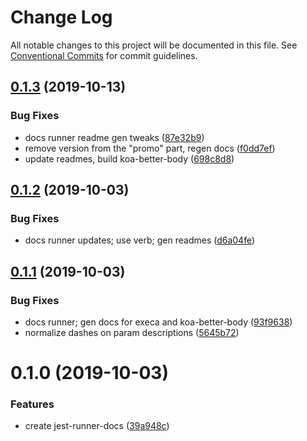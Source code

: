 # Change Log

All notable changes to this project will be documented in this file.
See [Conventional Commits](https://conventionalcommits.org) for commit guidelines.

## [0.1.3](https://github.com/tunnckoCore/opensource/tree/master/packages/jest-runner-docs/compare/jest-runner-docs@0.1.2...jest-runner-docs@0.1.3) (2019-10-13)


### Bug Fixes

* docs runner readme gen tweaks ([87e32b9](https://github.com/tunnckoCore/opensource/tree/master/packages/jest-runner-docs/commit/87e32b9))
* remove version from the "promo" part, regen docs ([f0dd7ef](https://github.com/tunnckoCore/opensource/tree/master/packages/jest-runner-docs/commit/f0dd7ef))
* update readmes, build koa-better-body ([698c8d8](https://github.com/tunnckoCore/opensource/tree/master/packages/jest-runner-docs/commit/698c8d8))





## [0.1.2](https://github.com/tunnckoCore/opensource/tree/master/packages/jest-runner-docs/compare/jest-runner-docs@0.1.1...jest-runner-docs@0.1.2) (2019-10-03)


### Bug Fixes

* docs runner updates; use verb; gen readmes ([d6a04fe](https://github.com/tunnckoCore/opensource/tree/master/packages/jest-runner-docs/commit/d6a04fe))





## [0.1.1](https://github.com/tunnckoCore/opensource/tree/master/packages/jest-runner-docs/compare/jest-runner-docs@0.1.0...jest-runner-docs@0.1.1) (2019-10-03)


### Bug Fixes

* docs runner; gen docs for execa and koa-better-body ([93f9638](https://github.com/tunnckoCore/opensource/tree/master/packages/jest-runner-docs/commit/93f9638))
* normalize dashes on param descriptions ([5645b72](https://github.com/tunnckoCore/opensource/tree/master/packages/jest-runner-docs/commit/5645b72))





# 0.1.0 (2019-10-03)


### Features

* create jest-runner-docs ([39a948c](https://github.com/tunnckoCore/opensource/tree/master/packages/jest-runner-docs/commit/39a948c))
